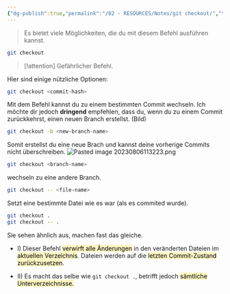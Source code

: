 ```yaml
---
{"dg-publish":true,"permalink":"/02 - RESOURCES/Notes/git checkout/","tags":["git/checkout","git/branch"],"noteIcon":"","updated":"2024-10-15T11:13:15.000+02:00"}
---
```


>Es bietet viele Möglichkeiten, die du mit diesem Befehl ausführen kannst.
```bash
git checkout
```

>[!attention] 
>Gefährlicher Befehl.

Hier sind einige nützliche Optionen:

```bash
git checkout <commit-hash>
``` 


Mit dem Befehl kannst du zu einem bestimmten Commit wechseln. Ich möchte dir jedoch **dringend** empfehlen, dass du, wenn du zu einem Commit zurückkehrst, einen neuen Branch erstellst. (Bild)

``` bash
git checkout -b <new-branch-name>
``` 

Somit erstellst du eine neue Brach und kannst deine vorherige Commits nicht überschreiben.
![Pasted image 20230806113223.png](/img/user/02%20-%20RESOURCES/Files/IMG/Pasted%20image%2020230806113223.png)

```bash
git checkout <branch-name>
```


wechseln zu eine andere Branch.

```bash
git checkout -- <file-name>
```

Setzt eine bestimmte Datei wie es war (als es commited wurde).

```bash
git checkout .
git checkout -- .
```
Sie sehen ähnlich aus, machen fast das gleiche. 
- I) Dieser Befehl <mark style="background: #FFF3A3A6;">verwirft alle Änderungen</mark> in den veränderten Dateien im <mark style="background: #FFF3A3A6;">aktuellen Verzeichnis</mark>. Dateien werden auf die <mark style="background: #FFF3A3A6;">letzten Commit-Zustand zurückzusetzen</mark>.

- II) Es macht das selbe wie `git checkout .`, betrifft jedoch <mark style="background: #FFF3A3A6;">sämtliche Unterverzeichnisse.</mark>
